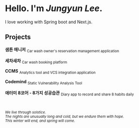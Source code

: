 # Hello. I'm _Jungyun Lee_.

I love working with Spring boot and Next.js.

## Projects
**샘튼 매니저** <sub>Car wash owner's reservation management application</sub>

**세차새차** <sub>Car wash booking platform</sub>

**CCMS** <sub>Analytics tool and VCS integration application</sub>

**Codemind** <sub>Static Vulnerability Analysis Tool</sub>

**애터미 8코어 - 8가지 성공습관** <sub>Diary app to record and share 8 habits daily</sub>

<br/>

<sub>_We live through solstice.  
The nights are unusually long and cold, but we endure them with hope.  
This winter will end, and spring will come._</sub>
